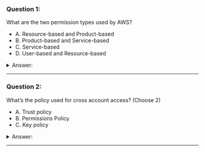 ### Question 1:

What are the two permission types used by AWS?

- A. Resource-based and Product-based
- B. Product-based and Service-based
- C. Service-based
- D. User-based and Resource-based

<details><summary>Answer:</summary><p>
[D]

Categories:
[]

Explanation:

Question 1@http://jayendrapatil.com/aws-iam-roles-vs-resource-based-policies/

</p></details><hr>

### Question 2:

What’s the policy used for cross account access? (Choose 2)

- A. Trust policy
- B. Permissions Policy
- C. Key policy

<details><summary>Answer:</summary><p>
[A, B]

Categories:
[]

Explanation:

Question 2@http://jayendrapatil.com/aws-iam-roles-vs-resource-based-policies/

</p></details><hr>

